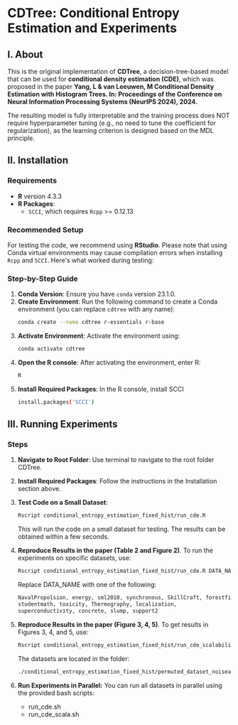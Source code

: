 # CDTree: Conditional Entropy Estimation and Experiments

## I. About
This is the original implementation of **CDTree**, a decision-tree-based model that can be used for **conditional density estimation (CDE)**, which was proposed in the paper **Yang, L & van Leeuwen, M Conditional Density Estimation with Histogram Trees. In: Proceedings of the Conference on Neural Information Processing Systems (NeurIPS 2024), 2024.**

The resulting model is fully interpretable and the training process does NOT require hyperparameter tuning (e.g., no need to tune the coefficient for regularization), as the learning criterion is designed based on the MDL principle. 


## II. Installation

### Requirements
- **R** version 4.3.3
- **R Packages**: 
  - `SCCI`, which requires `Rcpp` >= 0.12.13

### Recommended Setup

For testing the code, we recommend using **RStudio**. Please note that using Conda virtual environments may cause compilation errors when installing `Rcpp` and `SCCI`. Here's what worked during testing:

### Step-by-Step Guide

1. **Conda Version**: Ensure you have `conda` version 23.1.0.
2. **Create Environment**: Run the following command to create a Conda environment (you can replace `cdtree` with any name):
   ```bash
   conda create --name cdtree r-essentials r-base
3. **Activate Environment**: Activate the environment using:
   ```bash
   conda activate cdtree
4. **Open the R console**: After activating the environment, enter R:
   ```bash
   R
6. **Install Required Packages**: In the R console, install SCCI
   ```bash
   install.packages('SCCI')

## III. Running Experiments

### Steps
1. **Navigate to Root Folder**: Use terminal to navigate to the root folder CDTree.
2. **Install Required Packages**: Follow the instructions in the Installation section above.
3. **Test Code on a Small Dataset**: 
   ```bash
   Rscript conditional_entropy_estimation_fixed_hist/run_cde.R
   ```
   This will run the code on a small dataset for testing. The results can be obtained within a few seconds.
4. **Reproduce Results in the paper (Table 2 and Figure 2)**. To run the experiments on specific datasets, use:
    ```bash
    Rscript conditional_entropy_estimation_fixed_hist/run_cde.R DATA_NAME
    ```

    Replace DATA_NAME with one of the following:
    ```bash
    NavalPropolsion, energy, sml2010, synchronous, SkillCraft, forestfires,
    studentmath, toxicity, Thermography, localization,
    superconductivity, concrete, slump, support2
    ```
5. **Reproduce Results in the paper (Figure 3, 4, 5)**. To get results in Figures 3, 4, and 5, use:
    ```bash
    Rscript conditional_entropy_estimation_fixed_hist/run_cde_scalability.R DATA_NAME
    ```
    The datasets are located in the folder:
    ```bash
    ./conditional_entropy_estimation_fixed_hist/permuted_dataset_noiseadded_addingFeature
    ```
6. **Run Experiments in Parallel:** You can run all datasets in parallel using the provided bash scripts:
    - run_cde.sh
    - run_cde_scala.sh



   


